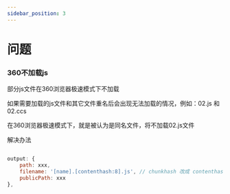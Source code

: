```yaml
---
sidebar_position: 3
---
```



# 问题

### 360不加载js

部分js文件在360浏览器极速模式下不加载

如果需要加载的js文件和其它文件重名后会出现无法加载的情况，例如：02.js 和 02.ccs 

在360浏览器极速模式下，就是被认为是同名文件，将不加载02.js文件

解决办法
```js

output: {
    path: xxx,
    filename: '[name].[contenthash:8].js', // chunkhash 改成 contenthash
    publicPath: xxx
},
```